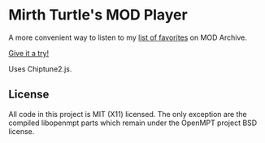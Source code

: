 # Mirth Turtle's MOD Player

A more convenient way to listen to my [list of favorites](https://modarchive.org/index.php?request=view_member_favourites&query=93325) on MOD Archive.

[Give it a try!](https://christiancodes.github.io/mirthturtle-modplayer/)

Uses Chiptune2.js.

## License

All code in this project is MIT (X11) licensed. The only exception are the compiled libopenmpt parts which remain under the OpenMPT project BSD license.
